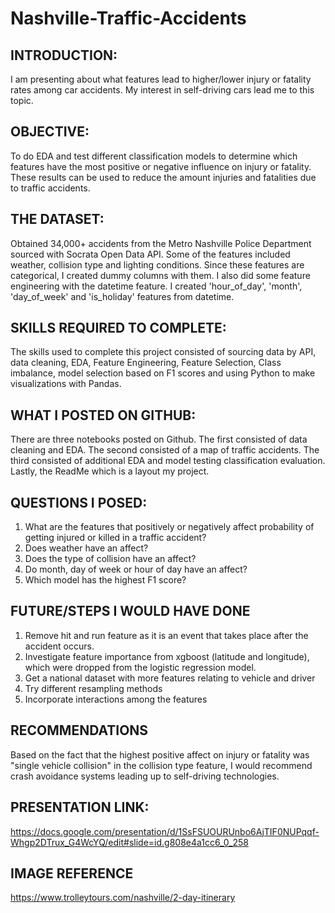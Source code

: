 # Nashville-Traffic-Accidents

## INTRODUCTION:
I am presenting about what features lead to higher/lower injury or fatality rates among car accidents. My interest in self-driving cars lead me to this topic.

## OBJECTIVE:
To do EDA and test different classification models to determine which features have the most positive or negative influence on injury or fatality. These results can be used to reduce the amount injuries and fatalities due to traffic accidents.

## THE DATASET:
Obtained 34,000+ accidents from the Metro Nashville Police Department sourced with Socrata Open Data API. Some of the features included weather, collision type and lighting conditions. Since these features are categorical, I created dummy columns with them. I also did some feature engineering with the datetime feature. I created 'hour_of_day', 'month', 'day_of_week' and 'is_holiday' features from datetime.

## SKILLS REQUIRED TO COMPLETE:
The skills used to complete this project consisted of sourcing data by API, data cleaning, EDA, Feature Engineering, Feature Selection, Class imbalance, model selection based on F1 scores and using Python to make visualizations with Pandas.

## WHAT I POSTED ON GITHUB:
There are three notebooks posted on Github. The first consisted of data cleaning and EDA. The second consisted of a map of traffic accidents. The third consisted of additional EDA and model testing classification evaluation. Lastly, the ReadMe which is a layout my project.

## QUESTIONS I POSED:
1. What are the features that positively or negatively affect probability of getting injured or killed in a traffic accident?
2. Does weather have an affect?
3. Does the type of collision have an affect?
4. Do month, day of week or hour of day have an affect?
5. Which model has the highest F1 score?

## FUTURE/STEPS I WOULD HAVE DONE
1. Remove hit and run feature as it is an event that takes place after the accident occurs.
2. Investigate feature importance from xgboost (latitude and longitude), which were dropped from the logistic regression model.
3. Get a national dataset with more features relating to vehicle and driver
4. Try different resampling methods
5. Incorporate interactions among the features

## RECOMMENDATIONS
Based on the fact that the highest positive affect on injury or fatality was "single vehicle collision" in the collision type feature, I would recommend crash avoidance systems leading up to self-driving technologies.

## PRESENTATION LINK:
https://docs.google.com/presentation/d/1SsFSUOURUnbo6AjTIF0NUPqqf-Whgp2DTrux_G4WcYQ/edit#slide=id.g808e4a1cc6_0_258

## IMAGE REFERENCE
https://www.trolleytours.com/nashville/2-day-itinerary

